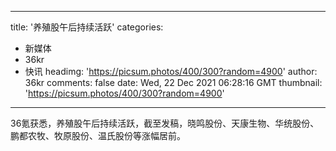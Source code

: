 
---
title: '养殖股午后持续活跃'
categories: 
 - 新媒体
 - 36kr
 - 快讯
headimg: 'https://picsum.photos/400/300?random=4900'
author: 36kr
comments: false
date: Wed, 22 Dec 2021 06:28:16 GMT
thumbnail: 'https://picsum.photos/400/300?random=4900'
---

<div>   
36氪获悉，养殖股午后持续活跃，截至发稿，晓鸣股份、天康生物、华统股份、鹏都农牧、牧原股份、温氏股份等涨幅居前。  
</div>
            